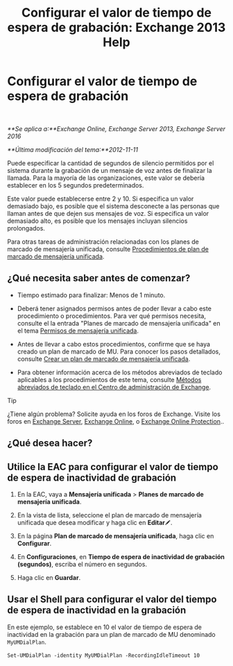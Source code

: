 ﻿---
title: 'Configurar el valor de tiempo de espera de grabación: Exchange 2013 Help'
TOCTitle: Configurar el valor de tiempo de espera de grabación
ms:assetid: a7fb9a09-fde9-447d-ad2c-95598405e99b
ms:mtpsurl: https://technet.microsoft.com/es-es/library/Ee423550(v=EXCHG.150)
ms:contentKeyID: 49895823
ms.date: 05/22/2018
mtps_version: v=EXCHG.150
ms.translationtype: MT
---

# Configurar el valor de tiempo de espera de grabación

 

_**Se aplica a:**Exchange Online, Exchange Server 2013, Exchange Server 2016_

_**Última modificación del tema:**2012-11-11_

Puede especificar la cantidad de segundos de silencio permitidos por el sistema durante la grabación de un mensaje de voz antes de finalizar la llamada. Para la mayoría de las organizaciones, este valor se debería establecer en los 5 segundos predeterminados.

Este valor puede establecerse entre 2 y 10. Si especifica un valor demasiado bajo, es posible que el sistema desconecte a las personas que llaman antes de que dejen sus mensajes de voz. Si especifica un valor demasiado alto, es posible que los mensajes incluyan silencios prolongados.

Para otras tareas de administración relacionadas con los planes de marcado de mensajería unificada, consulte [Procedimientos de plan de marcado de mensajería unificada](um-dial-plan-procedures-exchange-2013-help.md).

## ¿Qué necesita saber antes de comenzar?

  - Tiempo estimado para finalizar: Menos de 1 minuto.

  - Deberá tener asignados permisos antes de poder llevar a cabo este procedimiento o procedimientos. Para ver qué permisos necesita, consulte el la entrada "Planes de marcado de mensajería unificada" en el tema [Permisos de mensajería unificada](unified-messaging-permissions-exchange-2013-help.md).

  - Antes de llevar a cabo estos procedimientos, confirme que se haya creado un plan de marcado de MU. Para conocer los pasos detallados, consulte [Crear un plan de marcado de mensajería unificada](create-a-um-dial-plan-exchange-2013-help.md).

  - Para obtener información acerca de los métodos abreviados de teclado aplicables a los procedimientos de este tema, consulte [Métodos abreviados de teclado en el Centro de administración de Exchange](keyboard-shortcuts-in-the-exchange-admin-center-exchange-online-protection-help.md).


> [!TIP]
> ¿Tiene algún problema? Solicite ayuda en los foros de Exchange. Visite los foros en <A href="https://go.microsoft.com/fwlink/p/?linkid=60612">Exchange Server</A>, <A href="https://go.microsoft.com/fwlink/p/?linkid=267542">Exchange Online</A>, o <A href="https://go.microsoft.com/fwlink/p/?linkid=285351">Exchange Online Protection</A>..



## ¿Qué desea hacer?

## Utilice la EAC para configurar el valor de tiempo de espera de inactividad de grabación

1.  En la EAC, vaya a **Mensajería unificada** \> **Planes de marcado de mensajería unificada**.

2.  En la vista de lista, seleccione el plan de marcado de mensajería unificada que desea modificar y haga clic en **Editar**![Icono Editar](images/Bb124582.6f53ccb2-1f13-4c02-bea0-30690e6ea71d(EXCHG.150).gif "Icono Editar").

3.  En la página **Plan de marcado de mensajería unificada**, haga clic en **Configurar**.

4.  En **Configuraciones**, en **Tiempo de espera de inactividad de grabación (segundos)**, escriba el número en segundos.

5.  Haga clic en **Guardar**.

## Usar el Shell para configurar el valor del tiempo de espera de inactividad en la grabación

En este ejemplo, se establece en 10 el valor de tiempo de espera de inactividad en la grabación para un plan de marcado de MU denominado `MyUMDialPlan`.

    Set-UMDialPlan -identity MyUMDialPlan -RecordingIdleTimeout 10

